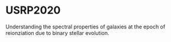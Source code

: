 # USRP2020

Understanding the spectral properties of galaxies at the epoch of reionziation due to binary stellar evolution. 